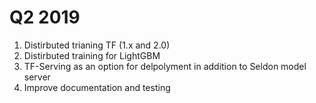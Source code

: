 # Q2 2019
1. Distirbuted trianing TF (1.x and 2.0)
1. Distirbuted training for LightGBM
1. TF-Serving as an option for delpolyment in addition to Seldon model server
1. Improve documentation and testing
